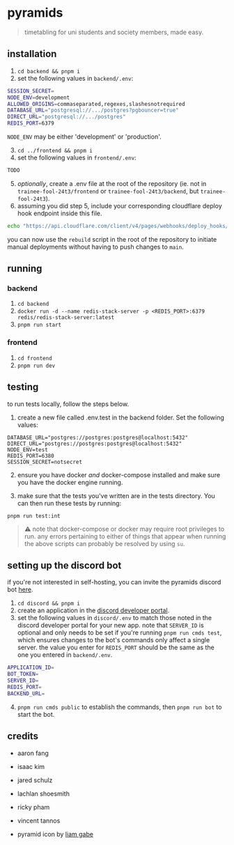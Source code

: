 # pyramids

> timetabling for uni students and society members, made easy.

## installation

1. `cd backend && pnpm i`
2. set the following values in `backend/.env`:

```bash
SESSION_SECRET=
NODE_ENV=development
ALLOWED_ORIGINS=commaseparated,regexes,slashesnotrequired
DATABASE_URL="postgresql://.../postgres?pgbouncer=true"
DIRECT_URL="postgresql://.../postgres"
REDIS_PORT=6379
```

`NODE_ENV` may be either 'development' or 'production'.

3. `cd ../frontend && pnpm i`
4. set the following values in `frontend/.env`:

```bash
TODO
```

5. _optionally_, create a .env file at the root of the repository (ie. not in `trainee-fool-24t3/frontend` or `trainee-fool-24t3/backend`, but `trainee-fool-24t3`).
6. assuming you did step 5, include your corresponding cloudflare deploy hook endpoint inside this file.

```bash
echo "https://api.cloudflare.com/client/v4/pages/webhooks/deploy_hooks/ENDPOINT_GOES_HERE" > .env
```

you can now use the `rebuild` script in the root of the repository to initiate manual deployments without having to push changes to `main`.

## running

### backend

1. `cd backend`
2. `docker run -d --name redis-stack-server -p <REDIS_PORT>:6379 redis/redis-stack-server:latest`
3. `pnpm run start`

### frontend

1. `cd frontend`
2. `pnpm run dev`

## testing

to run tests locally, follow the steps below.

1. create a new file called .env.test in the backend folder. Set the following values:

```
DATABASE_URL="postgres://postgres:postgres@localhost:5432"
DIRECT_URL="postgres://postgres:postgres@localhost:5432"
NODE_ENV=test
REDIS_PORT=6380
SESSION_SECRET=notsecret
```

2. ensure you have docker _and_ docker-compose installed and make sure you have the docker engine running.

3. make sure that the tests you've written are in the tests directory. You can then run these tests by running:

```
pnpm run test:int
```

> ⚠️ note that docker-compose or docker may require root privileges to run. any errors pertaining to either of things that appear when running the above scripts can probably be resolved by using `su`.

## setting up the discord bot

if you're not interested in self-hosting, you can invite the pyramids discord bot [here](https://discord.com/oauth2/authorize?client_id=1301423026633445447&permissions=17600776112128&integration_type=0&scope=applications.commands+bot).

1. `cd discord && pnpm i`
2. create an application in the [discord developer portal](https://discord.com/developers/applications).
3. set the following values in `discord/.env` to match those noted in the discord developer portal for your new app. note that `SERVER_ID` is optional and only needs to be set if you're running `pnpm run cmds test`, which ensures changes to the bot's commands only affect a single server. the value you enter for `REDIS_PORT` should be the same as the one you entered in `backend/.env`.

```bash
APPLICATION_ID=
BOT_TOKEN=
SERVER_ID=
REDIS_PORT=
BACKEND_URL=
```

4. `pnpm run cmds public` to establish the commands, then `pnpm run bot` to start the bot.

## credits

- aaron fang
- isaac kim
- jared schulz
- lachlan shoesmith
- ricky pham
- vincent tannos

- pyramid icon by [liam gabe](https://thenounproject.com/icon/pyramid-7276619/)

